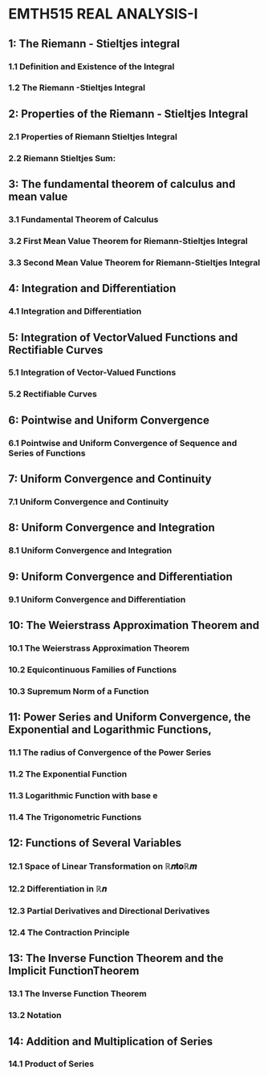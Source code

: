 # EMTH515 REAL ANALYSIS-I

## 1: The Riemann - Stieltjes integral 
### 1.1 Definition and Existence of the Integral
### 1.2 The Riemann -Stieltjes Integral

## 2: Properties of the Riemann - Stieltjes Integral 
### 2.1 Properties of Riemann Stieltjes Integral
### 2.2 Riemann Stieltjes Sum:

## 3: The fundamental theorem of calculus and mean value 
### 3.1 Fundamental Theorem of Calculus
### 3.2 First Mean Value Theorem for Riemann-Stieltjes Integral
### 3.3 Second Mean Value Theorem for Riemann-Stieltjes Integral

## 4: Integration and Differentiation 
### 4.1 Integration and Differentiation

## 5: Integration of VectorValued Functions and Rectifiable Curves 
### 5.1 Integration of Vector-Valued Functions
### 5.2 Rectifiable Curves

## 6: Pointwise and Uniform Convergence 
### 6.1 Pointwise and Uniform Convergence of Sequence and Series of Functions

## 7: Uniform Convergence and Continuity 
### 7.1 Uniform Convergence and Continuity

## 8: Uniform Convergence and Integration 
### 8.1 Uniform Convergence and Integration

## 9: Uniform Convergence and Differentiation 
### 9.1 Uniform Convergence and Differentiation

## 10: The Weierstrass Approximation Theorem and 
### 10.1 The Weierstrass Approximation Theorem
### 10.2 Equicontinuous Families of Functions
### 10.3 Supremum Norm of a Function

## 11: Power Series and Uniform Convergence, the Exponential and Logarithmic Functions, 
### 11.1 The radius of Convergence of the Power Series
### 11.2 The Exponential Function
### 11.3 Logarithmic Function with base e
### 11.4 The Trigonometric Functions

## 12: Functions of Several Variables 
### 12.1 Space of Linear Transformation on ℝ𝒏𝐭𝐨ℝ𝒎
### 12.2 Differentiation in ℝ𝒏
### 12.3 Partial Derivatives and Directional Derivatives
### 12.4 The Contraction Principle

## 13: The Inverse Function Theorem and the Implicit FunctionTheorem 
### 13.1 The Inverse Function Theorem
### 13.2 Notation

## 14: Addition and Multiplication of Series 
### 14.1 Product of Series

